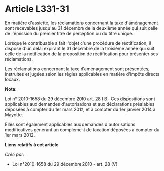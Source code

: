 # Article L331-31

En matière d'assiette, les réclamations concernant la taxe d'aménagement sont recevables jusqu'au 31 décembre de la deuxième
année qui suit celle de l'émission du premier titre de perception ou du titre unique. 

Lorsque le contribuable a fait l'objet d'une procédure de rectification, il dispose d'un délai expirant le 31 décembre de la
troisième année qui suit celle de la notification de la proposition de rectification pour présenter ses réclamations. 

Les réclamations concernant la taxe d'aménagement sont présentées, instruites et jugées selon les règles applicables en
matière d'impôts directs locaux.

**Nota:**

Loi n° 2010-1658 du 29 décembre 2010 art. 28 I B : Ces dispositions sont applicables aux demandes d'autorisations et aux
déclarations préalables déposées à compter du 1er mars 2012, et à compter du 1er janvier 2014 à Mayotte. 

Elles sont également applicables aux demandes d'autorisations modificatives générant un complément de taxation déposées à
compter du 1er mars 2012.

**Liens relatifs à cet article**

_Créé par_:

  - Loi n°2010-1658 du 29 décembre 2010 - art. 28 (V)
